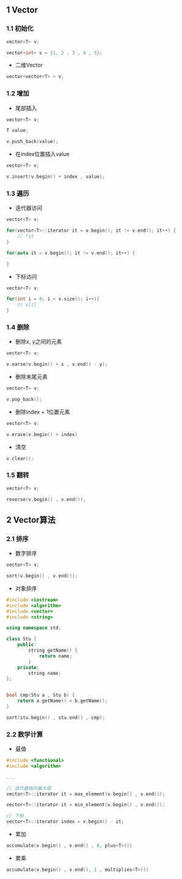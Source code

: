 <!--
 * @Description: 
 * @Version: 1.0
 * @Author: DaLao
 * @Email: dalao_li@163.com
 * @Date: 2021-11-15 20:40:55
 * @LastEditors: dalao
 * @LastEditTime: 2022-04-15 00:15:48
-->

## 1 Vector

### 1.1 初始化

```c
vector<T> v;

vector<int> v = {1, 2 , 3 , 4 , 5};
```

- 二维Vector

```c
vector<vector<T> > v;
```



### 1.2 增加

- 尾部插入

```c
vector<T> v;

T value;

v.push_back(value);
```

- 在index位置插入value

```c
vector<T> v;

v.insert(v.begin() + index , value);
```



### 1.3 遍历

- 迭代器访问

```c
vector<T> v;

for(vector<T>::iterator it = v.begin(); it != v.end(); it++) {
    // *it
}

for(auto it = v.begin(); it != v.end(); it++) {

}
```

- 下标访问

```c
vector<T> v;

for(int i = 0; i < v.size(); i++){
    // v[i]
}
```



### 1.4 删除

- 删除x, y之间的元素

```c
vector<T> v;

v.earse(v.begin() + x , v.end() - y);
```


- 删除末尾元素

```c
vector<T> v;

v.pop_back();
```


- 删除index + 1位置元素

```c
vector<T> v;

v.erase(v.begin() + index)
```


- 清空

```c
v.clear();
```


### 1.5 翻转

```c
vector<T> v;

reverse(v.begin() , v.end());
```



## 2 Vector算法


### 2.1 排序


- 数字排序

```c
vector<T> v;

sort(v.begin() , v.end());
```


- 对象排序

```c++
#include <iostream>
#include <algorithm>
#include <vector>
#include <string>

using namespace std;

class Stu {
    public:
        string getName() {
            return name;
        }
    private:
        string name;
};


bool cmp(Stu a , Stu b) {
    return a.getName() < b.getName();
}

sort(stu.begin() , stu.end() , cmp);
```



### 2.2 数学计算

- 最值

```c
#include <functional>
#include <algorithm>

...

// 迭代器指向最大值
vector<T>::iterator it = max_element(v.begin() , v.end());

vector<T>::iterator it = min_element(v.begin() , v.end());

// 下标
vector<T>::iterator index = v.begin() - it;
```


- 累加

```c
accumulate(v.begin() , v.end() , 0, plus<T>())
```


- 累乘

```c
accumulate(v.begin() , v.end(), 1 , multiplies<T>())
```
